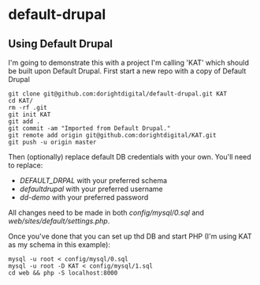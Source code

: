 default-drupal
==============

Using Default Drupal
---

I'm going to demonstrate this with a project I'm calling 'KAT' which should be built upon Default Drupal.  First start a new repo with a copy of Default Drupal

```
git clone git@github.com:dorightdigital/default-drupal.git KAT
cd KAT/
rm -rf .git
git init KAT
git add .
git commit -am "Imported from Default Drupal."
git remote add origin git@github.com:dorightdigital/KAT.git
git push -u origin master
```

Then (optionally) replace default DB credentials with your own.  You'll need to replace:  
* *DEFAULT_DRPAL* with your preferred schema
* *defaultdrupal* with your preferred username
* *dd-demo* with your preferred password

All changes need to be made in both *config/mysql/0.sql* and *web/sites/default/settings.php*.

Once you've done that you can set up thd DB and start PHP (I'm using KAT as my schema in this example):

```
mysql -u root < config/mysql/0.sql
mysql -u root -D KAT < config/mysql/1.sql
cd web && php -S localhost:8000
```

